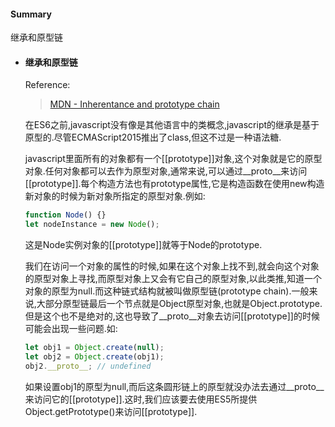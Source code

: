 <h4>Summary</h4>
<quote>
  继承和原型链 <br>
</quote>  

- <h4>继承和原型链</h4>  

  Reference:  
  >[MDN - Inherentance and prototype chain](https://developer.mozilla.org/en-US/docs/Web/JavaScript/Inheritance_and_the_prototype_chain)  
  
  在ES6之前,javascript没有像是其他语言中的类概念,javascript的继承是基于原型的.尽管ECMAScript2015推出了class,但这不过是一种语法糖.  <br>  

  javascript里面所有的对象都有一个\[[prototype]]对象,这个对象就是它的原型对象.任何对象都可以去作为原型对象,通常来说,可以通过\__proto__来访问\[[prototype]].每个构造方法也有prototype属性,它是构造函数在使用new构造新对象的时候为新对象所指定的原型对象.例如:  
  ```javascript  
  function Node() {}
  let nodeInstance = new Node();
  ```  
  这是Node实例对象的\[[prototype]]就等于Node的prototype.  <br>  

  我们在访问一个对象的属性的时候,如果在这个对象上找不到,就会向这个对象的原型对象上寻找,而原型对象上又会有它自己的原型对象,以此类推,知道一个对象的原型为null.而这种链式结构就被叫做原型链(prototype chain).一般来说,大部分原型链最后一个节点就是Object原型对象,也就是Object.prototype.但是这个也不是绝对的,这也导致了\__proto__对象去访问\[[prototype]]的时候可能会出现一些问题.如:  
  ```javascript  
  let obj1 = Object.create(null);
  let obj2 = Object.create(obj1);
  obj2.__proto__; // undefined
  ```  
  如果设置obj1的原型为null,而后这条圆形链上的原型就没办法去通过\__proto__来访问它的\[[prototype]].这时,我们应该要去使用ES5所提供Object.getPrototype()来访问\[[prototype]].